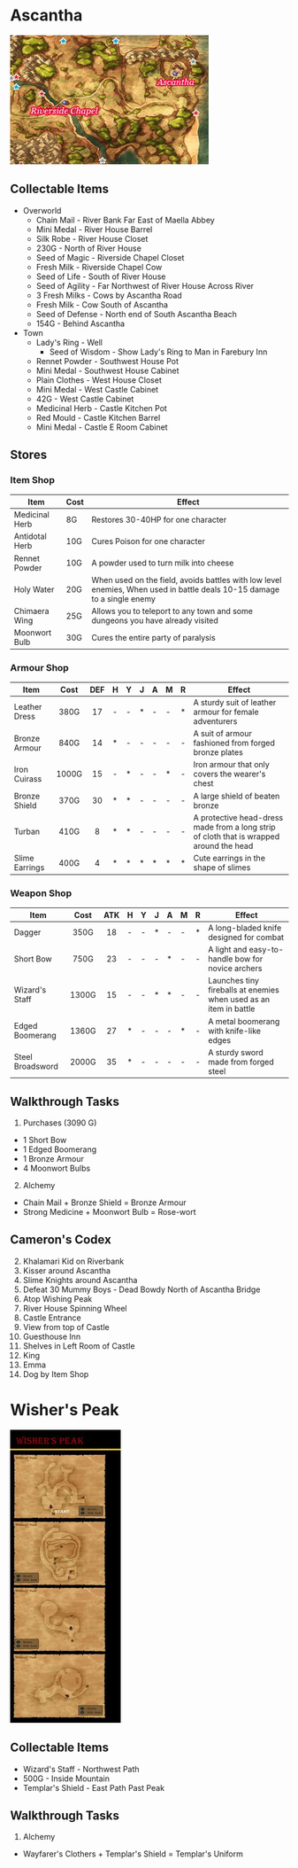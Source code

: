 # Ascantha

![Ascantha](images/ascantha.png)

## Collectable Items

* Overworld
  * Chain Mail - River Bank Far East of Maella Abbey
  * Mini Medal - River House Barrel
  * Silk Robe - River House Closet
  * 230G - North of River House
  * Seed of Magic - Riverside Chapel Closet
  * Fresh Milk - Riverside Chapel Cow
  * Seed of Life - South of River House
  * Seed of Agility - Far Northwest of River House Across River
  * 3 Fresh Milks - Cows by Ascantha Road
  * Fresh Milk - Cow South of Ascantha
  * Seed of Defense - North end of South Ascantha Beach
  * 154G - Behind Ascantha
* Town
  * Lady's Ring - Well
    * Seed of Wisdom - Show Lady's Ring to Man in Farebury Inn
  * Rennet Powder - Southwest House Pot
  * Mini Medal - Southwest House Cabinet
  * Plain Clothes - West House Closet
  * Mini Medal - West Castle Cabinet
  * 42G - West Castle Cabinet
  * Medicinal Herb - Castle Kitchen Pot
  * Red Mould - Castle Kitchen Barrel
  * Mini Medal - Castle E Room Cabinet

## Stores

### Item Shop

| Item           | Cost | Effect |
| -------------- | ---- | ------ |
| Medicinal Herb | 8G   | Restores 30-40HP for one character |
| Antidotal Herb | 10G  | Cures Poison for one character |
| Rennet Powder  | 10G  | A powder used to turn milk into cheese |
| Holy Water     | 20G  | When used on the field, avoids battles with low level enemies, When used in battle deals 10-15 damage to a single enemy |
| Chimaera Wing  | 25G  | Allows you to teleport to any town and some dungeons you have already visited |
| Moonwort Bulb  | 30G  | Cures the entire party of paralysis |

### Armour Shop

| Item           | Cost  | DEF | H | Y | J | A | M | R | Effect |
| -------------- | :---: | :-: | - | - | - | - | - | - | ------ |
| Leather Dress  | 380G  | 17  | - | - | * | - | - | * | A sturdy suit of leather armour for female adventurers |
| Bronze Armour  | 840G  | 14  | * | - | - | - | - | - | A suit of armour fashioned from forged bronze plates |
| Iron Cuirass   | 1000G | 15  | - | * | - | - | * | - | Iron armour that only covers the wearer's chest |
| Bronze Shield  | 370G  | 30  | * | * | - | - | - | - | A large shield of beaten bronze |
| Turban         | 410G  |  8  | * | * | - | - | - | - | A protective head-dress made from a long strip of cloth that is wrapped around the head |
| Slime Earrings | 400G  |  4  | * | * | * | * | * | * | Cute earrings in the shape of slimes |

### Weapon Shop

| Item             | Cost  | ATK | H | Y | J | A | M | R | Effect |
| ---------------- | :---: | :-: | - | - | - | - | - | - | ------ |
| Dagger           | 350G  | 18  | - | - | * | - | - | * | A long-bladed knife designed for combat |
| Short Bow        | 750G  | 23  | - | - | - | * | - | - | A light and easy-to-handle bow for novice archers |
| Wizard's Staff   | 1300G | 15  | - | - | * | * | - | - | Launches tiny fireballs at enemies when used as an item in battle |
| Edged Boomerang  | 1360G | 27  | * | - | - | - | * | - | A metal boomerang with knife-like edges |
| Steel Broadsword | 2000G | 35  | * | - | - | - | - | - | A sturdy sword made from forged steel |

## Walkthrough Tasks

1. Purchases (3090 G)
  * 1 Short Bow
  * 1 Edged Boomerang
  * 1 Bronze Armour
  * 4 Moonwort Bulbs
2. Alchemy
  * Chain Mail + Bronze Shield = Bronze Armour
  * Strong Medicine + Moonwort Bulb = Rose-wort

## Cameron's Codex

2. Khalamari Kid on Riverbank
5. Kisser around Ascantha
6. Slime Knights around Ascantha
21. Defeat 30 Mummy Boys - Dead Bowdy North of Ascantha Bridge
34. Atop Wishing Peak
35. River House Spinning Wheel
36. Castle Entrance
37. View from top of Castle
95. Guesthouse Inn
96. Shelves in Left Room of Castle
120. King
121. Emma
122. Dog by Item Shop

# Wisher's Peak

![Wisher's Peak](images/wishersPeak.jpg)

## Collectable Items

* Wizard's Staff - Northwest Path
* 500G - Inside Mountain
* Templar's Shield - East Path Past Peak

## Walkthrough Tasks

1. Alchemy
  * Wayfarer's Clothers + Templar's Shield = Templar's Uniform
